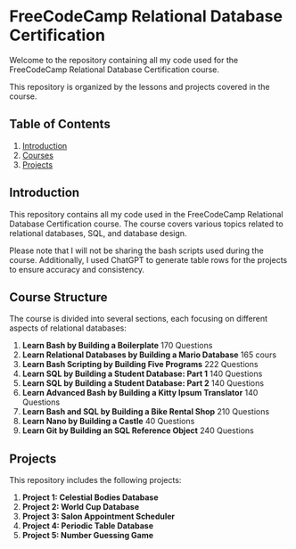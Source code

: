 # FreeCodeCamp Relational Database Certification

Welcome to the repository containing all my code used for the FreeCodeCamp Relational Database Certification course. 

This repository is organized by the lessons and projects covered in the course.

## Table of Contents
1. [Introduction](#introduction)
2. [Courses](#course-structure)
3. [Projects](#projects)

## Introduction

This repository contains all my code used in the FreeCodeCamp Relational Database Certification course. The course covers various topics related to relational databases, SQL, and database design.

Please note that I will not be sharing the bash scripts used during the course. Additionally, I used ChatGPT to generate table rows for the projects to ensure accuracy and consistency.

## Course Structure

The course is divided into several sections, each focusing on different aspects of relational databases:

1. **Learn Bash by Building a Boilerplate** 170 Questions
2. **Learn Relational Databases by Building a Mario Database** 165 cours
3. **Learn Bash Scripting by Building Five Programs** 222 Questions
4. **Learn SQL by Building a Student Database: Part 1** 140 Questions
5. **Learn SQL by Building a Student Database: Part 2** 140 Questions
6. **Learn Advanced Bash by Building a Kitty Ipsum Translator**	140 Questions
7. **Learn Bash and SQL by Building a Bike Rental Shop** 210 Questions
8. **Learn Nano by Building a Castle** 40 Questions
9. **Learn Git by Building an SQL Reference Object** 240 Questions

## Projects

This repository includes the following projects:

1. **Project 1: Celestial Bodies Database**
2. **Project 2: World Cup Database**
3. **Project 3: Salon Appointment Scheduler**
4. **Project 4: Periodic Table Database**
5. **Project 5: Number Guessing Game**
